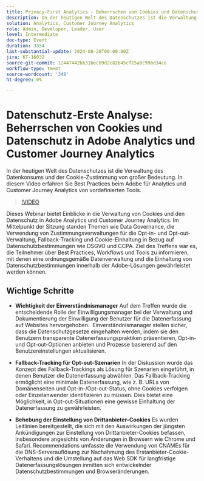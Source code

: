 ```yaml
---
title: Privacy-First Analytics - Beherrschen von Cookies und Datenschutz in Adobe Analytics und Customer Journey Analytics
description: In der heutigen Welt des Datenschutzes ist die Verwaltung des Datenkonsums und der Cookie-Zustimmung von großer Bedeutung. In diesem Video erfahren Sie Best Practices beim Adobe für Analytics und Customer Journey Analytics von vordefinierten Tools.
solution: Analytics, Customer Journey Analytics
role: Admin, Developer, Leader, User
level: Intermediate
doc-type: Event
duration: 3354
last-substantial-update: 2024-08-28T00:00:00Z
jira: KT-16032
source-git-commit: 12447442bb31bec89d2c82b45cf15a8c99bd34ce
workflow-type: tm+mt
source-wordcount: '348'
ht-degree: 0%

---
```



# Datenschutz-Erste Analyse: Beherrschen von Cookies und Datenschutz in Adobe Analytics und Customer Journey Analytics

In der heutigen Welt des Datenschutzes ist die Verwaltung des Datenkonsums und der Cookie-Zustimmung von großer Bedeutung. In diesem Video erfahren Sie Best Practices beim Adobe für Analytics und Customer Journey Analytics von vordefinierten Tools.

>[!VIDEO](https://video.tv.adobe.com/v/3432997/?learn=on)

Dieses Webinar bietet Einblicke in die Verwaltung von Cookies und den Datenschutz in Adobe Analytics und Customer Journey Analytics. Im Mittelpunkt der Sitzung standen Themen wie Data Governance, die Verwendung von Zustimmungsverwaltungen für die Opt-in- und Opt-out-Verwaltung, Fallback-Tracking und Cookie-Einhaltung in Bezug auf Datenschutzbestimmungen wie DSGVO und CCPA. Ziel des Treffens war es, die Teilnehmer über Best Practices, Workflows und Tools zu informieren, mit denen eine ordnungsgemäße Datenverwaltung und die Einhaltung von Datenschutzbestimmungen innerhalb der Adobe-Lösungen gewährleistet werden können.

## Wichtige Schritte

* **Wichtigkeit der Einverständnismanager** Auf dem Treffen wurde die entscheidende Rolle der Einwilligungsmanager bei der Verwaltung und Dokumentierung der Einwilligung der Benutzer für die Datenerfassung auf Websites hervorgehoben. &#x200B; Einverständnismanager stellen sicher, dass die Datenschutzgesetze eingehalten werden, indem sie den Benutzern transparente Datenerfassungspraktiken präsentieren, Opt-in- und Opt-out-Optionen anbieten und Prozesse basierend auf den Benutzereinstellungen aktualisieren. &#x200B;

* **Fallback-Tracking für Opt-out-Szenarien** In der Diskussion wurde das Konzept des Fallback-Trackings als Lösung für Szenarien eingeführt, in denen Benutzer die Datenerfassung abwählen. &#x200B; Das Fallback-Tracking ermöglicht eine minimale Datenerfassung, wie z. B. URLs von Domänenseiten und Opt-in-/Opt-out-Status, ohne Cookies verfolgen oder Einzelanwender identifizieren zu müssen. Dies bietet eine Möglichkeit, in Opt-out-Situationen eine gewisse Einhaltung der Datenerfassung zu gewährleisten. &#x200B;

* **Behebung der Einstellung von Drittanbieter-Cookies** Es wurden Leitlinien bereitgestellt, die sich mit den Auswirkungen der jüngsten Ankündigungen zur Einstellung von Drittanbieter-Cookies befassen, insbesondere angesichts von Änderungen in Browsern wie Chrome und Safari. Recommendations umfasste die Verwendung von CNAMEs für die DNS-Serverauflösung zur Nachahmung des Erstanbieter-Cookie-Verhaltens und die Umstellung auf das Web SDK für langfristige Datenerfassungslösungen inmitten sich entwickelnder Datenschutzbestimmungen und Browseränderungen.
